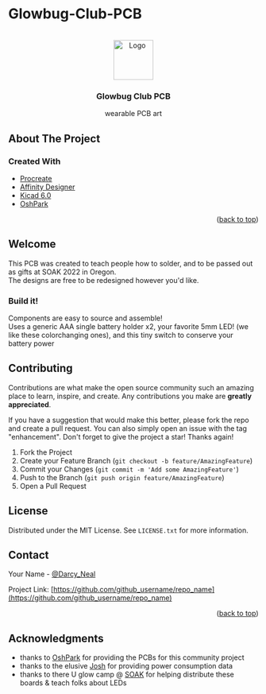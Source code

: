 # Glowbug-Club-PCB
<div id="top"></div>




<!-- PROJECT LOGO -->
<br />
<div align="center">
  <a href="https://github.com/github_username/repo_name">
    <img src="images/logo.png" alt="Logo" width="80" height="80">
  </a>

<h3 align="center">Glowbug Club PCB</h3>

  <p align="center">
    wearable PCB art
  
  </p>
</div>

<!-- ABOUT THE PROJECT -->
## About The Project


### Created With

* [Procreate](https://procreate.art/)
* [Affinity Designer](https://affinity.serif.com/)
* [Kicad 6.0](https://kicad.org/)
* [OshPark](https://oshpark.com/)

<p align="right">(<a href="#top">back to top</a>)</p>



<!-- GETTING STARTED -->
## Welcome

This PCB was created to teach people how to solder, and to be passed out as gifts at SOAK 2022 in Oregon.  
The designs are free to be redesigned however you'd like.  
### Build it! 

Components are easy to source and assemble!  
Uses a generic AAA single battery holder x2, your favorite 5mm LED!  (we like these colorchanging ones), and this
tiny switch to conserve your battery power
<!-- CONTRIBUTING -->
## Contributing

Contributions are what make the open source community such an amazing place to learn, inspire, and create. Any contributions you make are **greatly appreciated**.

If you have a suggestion that would make this better, please fork the repo and create a pull request. You can also simply open an issue with the tag "enhancement".
Don't forget to give the project a star! Thanks again!

1. Fork the Project
2. Create your Feature Branch (`git checkout -b feature/AmazingFeature`)
3. Commit your Changes (`git commit -m 'Add some AmazingFeature'`)
4. Push to the Branch (`git push origin feature/AmazingFeature`)
5. Open a Pull Request


<!-- LICENSE -->
## License

Distributed under the MIT License. See `LICENSE.txt` for more information.



<!-- CONTACT -->
## Contact

Your Name - [@Darcy_Neal](https://twitter.com/) 

Project Link: [https://github.com/github_username/repo_name](https://github.com/github_username/repo_name)

<p align="right">(<a href="#top">back to top</a>)</p>



<!-- ACKNOWLEDGMENTS -->
## Acknowledgments

* thanks to [OshPark](https://oshpark.org) for providing the PCBs for this community project
* thanks to the elusive [Josh](https://cat-bounce.com/) for providing power consumption data
* thanks to there U glow camp @ [SOAK](https://soakpdx.com/) for helping distribute these boards & teach folks about LEDs


